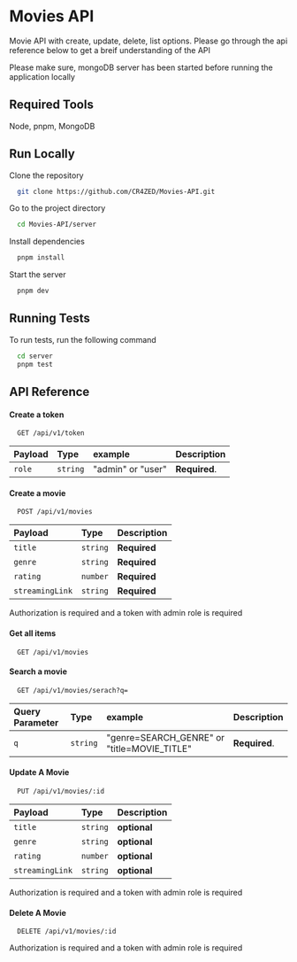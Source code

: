
# Movies API

Movie API with create, update, delete, list options. Please go through the api reference below to get a breif understanding of the API

Please make sure, mongoDB server has been started before running the application locally

## Required Tools

Node, pnpm, MongoDB


## Run Locally

Clone the repository

```bash
  git clone https://github.com/CR4ZED/Movies-API.git
```
Go to the project directory

```bash
  cd Movies-API/server
```

Install dependencies

```bash
  pnpm install
```

Start the server

```bash
  pnpm dev
```


## Running Tests

To run tests, run the following command

```bash
  cd server
  pnpm test
```


## API Reference

#### Create a token

```http
  GET /api/v1/token
```
| Payload | Type     | example |  Description                       |
| :-------- | :------- | :- | :-------------------------------- |
| `role`      | `string` | "admin" or "user"  |**Required**. |


#### Create a movie

```http
  POST /api/v1/movies
```
| Payload | Type  |  Description                       |
| :-------- | :------- | :-------------------------------- |
| `title`      | `string` |**Required** |
| `genre`      | `string` |**Required** |
| `rating`      | `number` |**Required** |
| `streamingLink`      | `string` |**Required** |

Authorization is required and a token with admin role is required

#### Get all items

```http
  GET /api/v1/movies
```


#### Search a movie

```http
  GET /api/v1/movies/serach?q=
```

| Query Parameter | Type     | example |  Description                       |
| :-------- | :------- | :- | :-------------------------------- |
| `q`      | `string` | "genre=SEARCH_GENRE" or "title=MOVIE_TITLE"  |**Required**. |


#### Update A Movie

```http
  PUT /api/v1/movies/:id
```

| Payload | Type  |  Description                       |
| :-------- | :------- | :-------------------------------- |
| `title`      | `string` |**optional** |
| `genre`      | `string` |**optional** |
| `rating`      | `number` |**optional** |
| `streamingLink`      | `string` |**optional** |

Authorization is required and a token with admin role is required

#### Delete A Movie

```http
  DELETE /api/v1/movies/:id
```

Authorization is required and a token with admin role is required


